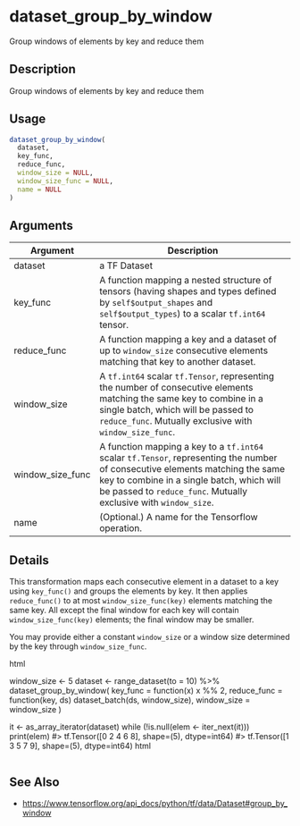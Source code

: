 # dataset_group_by_window


Group windows of elements by key and reduce them




## Description

Group windows of elements by key and reduce them





## Usage
```r
dataset_group_by_window(
  dataset,
  key_func,
  reduce_func,
  window_size = NULL,
  window_size_func = NULL,
  name = NULL
)
```




## Arguments


Argument      |Description
------------- |----------------
dataset | a TF Dataset
key_func | A function mapping a nested structure of tensors (having shapes and types defined by ``self$output_shapes`` and ``self$output_types``) to a scalar ``tf.int64`` tensor.
reduce_func | A function mapping a key and a dataset of up to ``window_size`` consecutive elements matching that key to another dataset.
window_size | A ``tf.int64`` scalar ``tf.Tensor``, representing the number of consecutive elements matching the same key to combine in a single batch, which will be passed to ``reduce_func``. Mutually exclusive with ``window_size_func``.
window_size_func | A function mapping a key to a ``tf.int64`` scalar ``tf.Tensor``, representing the number of consecutive elements matching the same key to combine in a single batch, which will be passed to ``reduce_func``. Mutually exclusive with ``window_size``.
name | (Optional.) A name for the Tensorflow operation.




## Details

This transformation maps each consecutive element in a dataset to a
key using ``key_func()`` and groups the elements by key. It then applies
``reduce_func()`` to at most ``window_size_func(key)`` elements matching the same
key. All except the final window for each key will contain
``window_size_func(key)`` elements; the final window may be smaller.

You may provide either a constant ``window_size`` or a window size determined
by the key through ``window_size_func``.

html<div class="sourceCode r">window_size <-  5
dataset <- range_dataset(to = 10) %>%
  dataset_group_by_window(
    key_func = function(x) x %% 2,
    reduce_func = function(key, ds) dataset_batch(ds, window_size),
    window_size = window_size
  )

it <- as_array_iterator(dataset)
while (!is.null(elem <- iter_next(it)))
  print(elem)
#> tf.Tensor([0 2 4 6 8], shape=(5), dtype=int64)
#> tf.Tensor([1 3 5 7 9], shape=(5), dtype=int64)
html</div>







## See Also



*  https://www.tensorflow.org/api_docs/python/tf/data/Dataset#group_by_window




